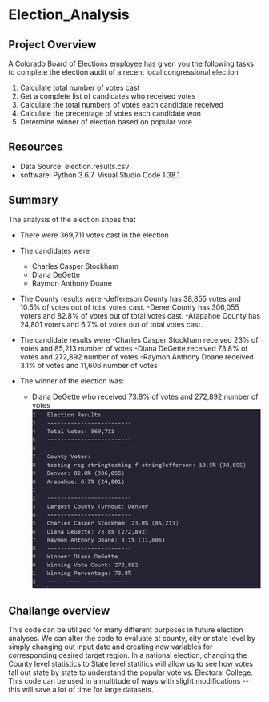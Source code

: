 # Election_Analysis

## Project Overview
A Colorado Board of Elections employee has given you the following tasks to complete the election audit of a recent local congressional election

1. Calculate total number of votes cast
2. Get a complete list of candidates who received votes
3. Calculate the total numbers of votes each candidate received
4. Calculate the precentage of votes each candidate won
5. Determine winner of election based on popular vote

## Resources
* Data Source: election.results.csv
* software: Python 3.6.7. Visual Studio Code 1.38.1

## Summary
The analysis of the election shoes that
 * There were 369,711 votes cast in the election
 * The candidates were
    - Charles Casper Stockham
    - Diana DeGette
   - Raymon Anthony Doane
* The County results were
     -Jeffereson County has 38,855 votes and 10.5% of votes out of total votes cast.
     -Dener County has 306,055 voters and 82.8% of votes out of total votes cast.
     -Arapahoe County has 24,801 voters and 6.7% of votes out of total votes cast.
  
* The candidate results were
    -Charles Casper Stockham received 23% of votes and 85,213 number of votes
    -Diana DeGette received 73.8% of votes and 272,892 number of votes
     -Raymon Anthony Doane received 3.1% of votes and 11,606 number of votes
  
* The winner of the election was:
     * Diana DeGette who received 73.8% of votes and 272,892 number of votes
 ![Election_results](Election_results.PNG)

## Challange overview
This code can be utilized for many different purposes in future election analyses. We can alter the code to evaluate at county, city or state level by simply changing out input date and creating new variables for corresponding desired target region. In a national election, changing the County level statistics to State level statitics will allow us to see how votes fall out state by state to understand the popular vote vs. Electoral College. This code can be used in a multitude of ways with slight modifications --this will save a lot of time for large datasets.
